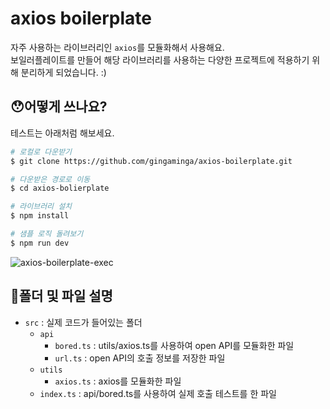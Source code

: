 # axios boilerplate

자주 사용하는 라이브러리인 `axios`를 모듈화해서 사용해요.<br/>
보일러플레이트를 만들어 해당 라이브러리를 사용하는 다양한 프로젝트에 적용하기 위해 분리하게 되었습니다. :)

## 😯어떻게 쓰나요?

테스트는 아래처럼 해보세요.

```bash
# 로컬로 다운받기
$ git clone https://github.com/gingaminga/axios-boilerplate.git

# 다운받은 경로로 이동
$ cd axios-bolierplate

# 라이브러리 설치
$ npm install

# 샘플 로직 돌려보기
$ npm run dev
```

![axios-boilerplate-exec](https://user-images.githubusercontent.com/60294629/224063991-ec84663e-b1c4-48c4-98b9-2269f0d8fc91.gif)

## 📁폴더 및 파일 설명

- `src` : 실제 코드가 들어있는 폴더
  - `api`
    - `bored.ts` : utils/axios.ts를 사용하여 open API를 모듈화한 파일
    - `url.ts` : open API의 호출 정보를 저장한 파일
  - `utils`
    - `axios.ts` : axios를 모듈화한 파일
  - `index.ts` : api/bored.ts를 사용하여 실제 호출 테스트를 한 파일
